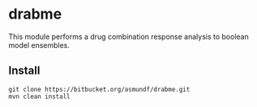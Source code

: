 # drabme

This module performs a drug combination response analysis to boolean model ensembles. 

## Install

```
git clone https://bitbucket.org/asmundf/drabme.git
mvn clean install
```